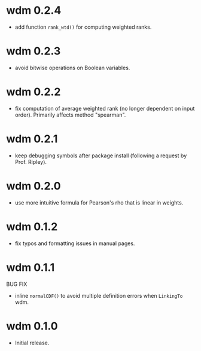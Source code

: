 # wdm 0.2.4

* add function `rank_wtd()` for computing weighted ranks.
 
 # wdm 0.2.3

* avoid bitwise operations on Boolean variables. 
 
 
# wdm 0.2.2

* fix computation of average weighted rank (no longer dependent on input order).
  Primarily affects method "spearman".


# wdm 0.2.1

* keep debugging symbols after package install (following a request by Prof. Ripley).


# wdm 0.2.0

* use more intuitive formula for Pearson's rho that is linear in weights.


# wdm 0.1.2

* fix typos and formatting issues in manual pages.


# wdm 0.1.1

BUG FIX

* inline `normalCDF()` to avoid multiple definition errors when `LinkingTo` wdm.


# wdm 0.1.0

* Initial release.
